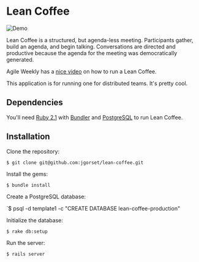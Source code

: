 # Lean Coffee

![Demo](https://raw.githubusercontent.com/jgorset/lean-coffee/doc/animated.gif)

Lean Coffee is a structured, but agenda-less meeting. Participants gather, build an agenda,
and begin talking. Conversations are directed and productive because the agenda for the
meeting was democratically generated.

Agile Weekly has a [nice video](https://www.youtube.com/watch?v=zhG-A-kRPAU) on how to run a
Lean Coffee.

This application is for running one for distributed teams. It's pretty cool.

## Dependencies

You'll need [Ruby 2.1](https://www.ruby-lang.org/en/) with [Bundler](http://bundler.io/) and
[PostgreSQL](http://www.postgresql.org/) to run Lean Coffee.

## Installation

Clone the repository:

`$ git clone git@github.com:jgorset/lean-coffee.git`

Install the gems:

`$ bundle install`

Create a PostgreSQL database:

`$ psql -d template1 -c "CREATE DATABASE lean-coffee-production"

Initialize the database:

`$ rake db:setup`

Run the server:

`$ rails server`
